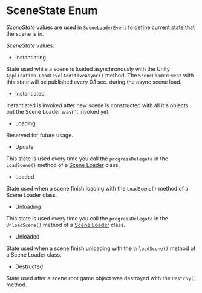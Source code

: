 # SceneState Enum

_SceneState_ values are used in `SceneLoaderEvent` to define current state that the scene is in.

_SceneState_ values:

* Instantiating

State used while a scene is loaded asynchronously with the Unity `Application.LoadLevelAdditiveAsync()` method. The `SceneLoaderEvent` with this state will be published every 0.1 sec. during the async scene load.

* Instantiated

Instantiated is invoked after new scene is constructed with all it's objects but the Scene Loader wasn't invoked yet.

* Loading

Reserved for future usage.

* Update

This state is used every time you call the `progressDelegate` in the `LoadScene()` method of a [Scene Loader](scene-loaders.md) class.

* Loaded

State used when a scene finish loading with the `LoadScene()` method of a Scene Loader class.

* Unloading

This state is used every time you call the `progressDelegate` in the `UnloadScene()` method of a [Scene Loader](scene-loaders.md) class.

* Unloaded

State used when a scene finish unloading with the `UnloadScene()` method of a Scene Loader class.

* Destructed

State used after a scene root game object was destroyed with the `Destroy()` method.
